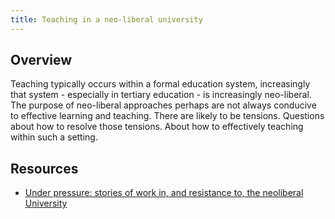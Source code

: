 ```yaml
---
title: Teaching in a neo-liberal university
---
```

## Overview 

Teaching typically occurs within a formal education system, increasingly that system - especially in tertiary education - is increasingly neo-liberal. The purpose of neo-liberal approaches perhaps are not always conducive to effective learning and teaching. There are likely to be tensions. Questions about how to resolve those tensions. About how to effectively teaching within such a setting. 

## Resources 

- [Under pressure: stories of work in, and resistance to, the neoliberal University](https://workinginthemodernuniversity.wordpress.com/)